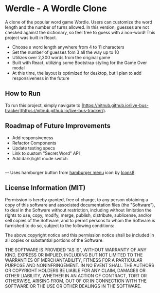 # Werdle - A Wordle Clone 


A clone of the popular word game Wordle. Users can customize the word length and the number of turns allowed. In this version, guesses are not checked against the dictionary, so feel free to guess with a non-word! This project was built in React.
* Choose a word length anywhere from 4 to 11 characters
* Set the number of guesses fom 3 all the way up to 10
* Utilizes over 2,300 words from the original game
* Built with React, utilizing some Bootstrap styling for the Game Over modal
* At this time, the layout is optimized for desktop, but I plan to add responsiveness in the future

## How to Run
To run this project, simply navigate to [https://nitnub.github.io/live-bus-tracker](https://nitnub.github.io/live-bus-tracker/).


## Roadmap of Future Improvements
* Add responsiveness
* Refactor Components
* Update testing specs
* Link to custom "Secret Word" API
* Add dark/light mode switch

##
-- Uses hamburger button from <a target="_blank" href="https://icons8.com/icon/k1Q9gcdbeRVn/hamburger-menu">hamburger menu</a> icon by <a target="_blank" href="https://icons8.com">Icons8</a>

## License Information (MIT)

Permission is hereby granted, free of charge, to any person obtaining a copy of this software and associated documentation files (the "Software"), to deal in the Software without restriction, including without limitation the rights to use, copy, modify, merge, publish, distribute, sublicense, and/or sell copies of the Software, and to permit persons to whom the Software is furnished to do so, subject to the following conditions:

The above copyright notice and this permission notice shall be included in all copies or substantial portions of the Software.

THE SOFTWARE IS PROVIDED "AS IS", WITHOUT WARRANTY OF ANY KIND, EXPRESS OR IMPLIED, INCLUDING BUT NOT LIMITED TO THE WARRANTIES OF MERCHANTABILITY, FITNESS FOR A PARTICULAR PURPOSE AND NONINFRINGEMENT. IN NO EVENT SHALL THE AUTHORS OR COPYRIGHT HOLDERS BE LIABLE FOR ANY CLAIM, DAMAGES OR OTHER LIABILITY, WHETHER IN AN ACTION OF CONTRACT, TORT OR OTHERWISE, ARISING FROM, OUT OF OR IN CONNECTION WITH THE SOFTWARE OR THE USE OR OTHER DEALINGS IN THE SOFTWARE.
